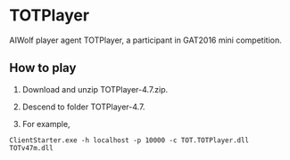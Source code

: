 # TOTPlayer
AIWolf player agent TOTPlayer, a participant in GAT2016 mini competition.

## How to play

1. Download and unzip TOTPlayer-4.7.zip.

1. Descend to folder TOTPlayer-4.7.

1. For example,

```
ClientStarter.exe -h localhost -p 10000 -c TOT.TOTPlayer.dll TOTv47m.dll
```
